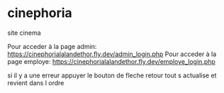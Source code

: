 # cinephoria
site cinema

Pour acceder à la page admin: https://cinephorialalandethor.fly.dev/admin_login.php
Pour acceder à la page employe: https://cinephorialalandethor.fly.dev/employe_login.php

si il y a une erreur appuyer le bouton de fleche retour tout s actualise et revient dans l ordre

